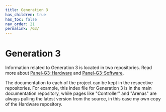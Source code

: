 ```yaml
---
title: Generation 3
has_children: true
has_toc: false
nav_order: 21
permalink: /G3/
---
```


# Generation 3

Information related to Generation 3 is located in two repositories. Read more about [Panel-G3-Hardware]({{site.baseurl}}/Generation%203/Hardware/docs/) and [Panel-G3-Software]({{site.baseurl}}/Generation%203/Software/docs/software.html).

The documentation to each of the project can be kept in the respective repositories. For example, this index file for Generation 3 is in the main documentation repository, while pages like "Controller" and "Arenas" are always pulling the latest version from the source, in this case my own copy of the Hardware repository.